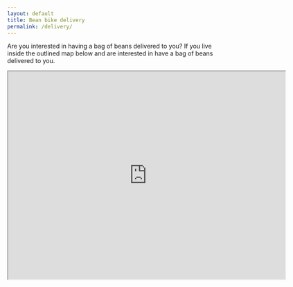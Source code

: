 ```yaml
---
layout: default
title: Bean bike delivery
permalink: /delivery/
---
```

Are you interested in having a bag of beans delivered to you?
If you live inside the outlined map below and are interested in have a bag of beans delivered to you.

<iframe src="https://www.google.com/maps/d/u/0/embed?mid=1jW9T0U-rSZxXECOrUZFvv9yBsaM" width="640" height="480"></iframe>
